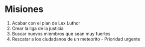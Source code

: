 # Misiones

1. Acabar con el plan de Lex Luthor
2. Crear la liga de la justicia
3. Buscar nuevos miembros que sean muy fuertes
4. Rescatar a los ciudadanos de un meteorito - Prioridad urgente
